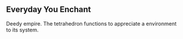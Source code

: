 Everyday You Enchant
--------------------
Deedy empire. The tetrahedron functions to appreciate a environment  
to its system.  
